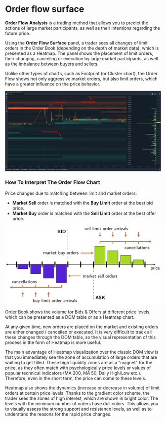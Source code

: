 # Order flow surface

**Order Flow Analysis** is a trading method that allows you to predict the actions of large market participants, as well as their intentions regarding the future price.  
  
Using the **Order Flow Surface** panel, a trader sees all changes of limit orders in the Order Book \(depending on the depth of market data\), which is presented as a Heatmap. The panel shows the placement of limit orders, their changing, canceling or execution by large market participants, as well as the imbalance between buyers and sellers.

Unlike other types of charts, such as Footprint \(or Cluster chart\), the Order Flow shows not only aggressive market orders, but also limit orders, which have a greater influence on the price behavior.

![Order Flow Surface panel shows the evolution of all limit orders in Order Book](../.gitbook/assets/order-flow-surface.png)

### **How To Interpret The Order Flow Chart**

Price changes due to matching between limit and market orders:

* **Market Sell** order is matched with the **Buy Limit** order at the best bid price.
* **Market Buy** order is matched with the **Sell Limit** order at the best offer price.

![](../.gitbook/assets/order-matching-algorithm.png)

Order Book shows the volume for Bids & Offers at different price levels, which can be presented as a DOM table or as a Heatmap chart.

At any given time, new orders are placed on the market and existing orders are either changed / cancelled or executed. It is very difficult to track all these changes through the DOM table, so the visual representation of this process in the form of Heatmap is more useful.

The main advantage of Heatmap visualization over the classic DOM view is that you immediately see the zone of accumulation of large orders that are waiting to get filled. These high liquidity zones are as a "magnet" for the price, as they often match with psychologically price levels or values of popular technical indicators \(MA 200, MA 50, Daily High/Low etc.\). Therefore, even in the short term, the price can come to these levels.

Heatmap also shows the dynamics \(increase or decrease in volume\) of limit orders at certain price levels. Thanks to the gradient color scheme, the trader sees the zones of high interest, which are shown in bright color. The levels with the minimum number of orders have dull colors. This allows you to visually assess the strong support and resistance levels, as well as to understand the reasons for the rapid price changes.

